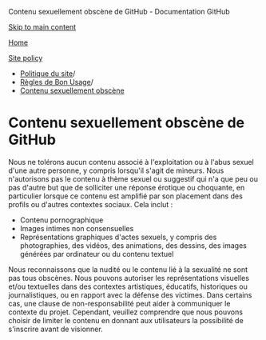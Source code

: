 Contenu sexuellement obscène de GitHub - Documentation GitHub

[Skip to main content](#main-content)

[Home](/fr)

[Site policy](/fr/site-policy)

* [Politique du site](/fr/site-policy)/
* [Règles de Bon Usage](/fr/site-policy/acceptable-use-policies)/
* [Contenu sexuellement obscène](/fr/site-policy/acceptable-use-policies/github-sexually-obscene-content)

Contenu sexuellement obscène de GitHub
==========

Nous ne tolérons aucun contenu associé à l'exploitation ou à l'abus sexuel d'une autre personne, y compris lorsqu'il s'agit de mineurs. Nous n'autorisons pas le contenu à thème sexuel ou suggestif qui n'a que peu ou pas d'autre but que de solliciter une réponse érotique ou choquante, en particulier lorsque ce contenu est amplifié par son placement dans des profils ou d'autres contextes sociaux. Cela inclut :

* Contenu pornographique
* Images intimes non consensuelles
* Représentations graphiques d'actes sexuels, y compris des photographies, des vidéos, des animations, des dessins, des images générées par ordinateur ou du contenu textuel

Nous reconnaissons que la nudité ou le contenu lié à la sexualité ne sont pas tous obscènes. Nous pouvons autoriser les représentations visuelles et/ou textuelles dans des contextes artistiques, éducatifs, historiques ou journalistiques, ou en rapport avec la défense des victimes. Dans certains cas, une clause de non-responsabilité peut aider à communiquer le contexte du projet. Cependant, veuillez comprendre que nous pouvons choisir de limiter le contenu en donnant aux utilisateurs la possibilité de s'inscrire avant de visionner.
